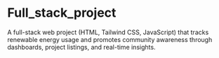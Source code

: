 # Full_stack_project
 A full-stack web project (HTML, Tailwind CSS, JavaScript) that tracks renewable energy usage and promotes community awareness through dashboards, project listings, and real-time insights.
